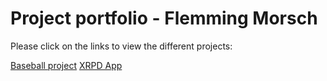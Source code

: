 # Project portfolio - Flemming Morsch

Please click on the links to view the different projects:

[Baseball project](https://nbviewer.jupyter.org/github/FlemmingM/jupyterbooks/blob/master/A%20New%20Era%20of%20Data%20Analysis%20in%20Baseball/notebook.ipynb)
[XRPD App](https://github.com/FlemmingM/APPs/blob/master/xrpd_app2/index.htm)
